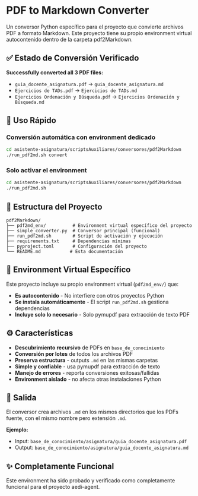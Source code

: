 # PDF to Markdown Converter

Un conversor Python específico para el proyecto que convierte archivos PDF a formato Markdown. Este proyecto tiene su propio environment virtual autocontenido dentro de la carpeta pdf2Markdown.

## ✅ Estado de Conversión Verificado

**Successfully converted all 3 PDF files:**
- `guia_docente_asignatura.pdf` → `guia_docente_asignatura.md`
- `Ejercicios de TADs.pdf` → `Ejercicios de TADs.md`
- `Ejercicios Ordenación y Búsqueda.pdf` → `Ejercicios Ordenación y Búsqueda.md`

## 🚀 Uso Rápido

### Conversión automática con environment dedicado
```bash
cd asistente-asignatura/scriptsAuxiliares/conversores/pdf2Markdown
./run_pdf2md.sh convert
```

### Solo activar el environment
```bash
cd asistente-asignatura/scriptsAuxiliares/conversores/pdf2Markdown
./run_pdf2md.sh
```

## 📁 Estructura del Proyecto

```
pdf2Markdown/
├── pdf2md_env/          # Environment virtual específico del proyecto
├── simple_converter.py  # Conversor principal (funcional)
├── run_pdf2md.sh        # Script de activación y ejecución
├── requirements.txt     # Dependencias mínimas
├── pyproject.toml       # Configuración del proyecto
└── README.md           # Esta documentación
```

## 🔧 Environment Virtual Específico

Este proyecto incluye su propio environment virtual (`pdf2md_env/`) que:
- **Es autocontenido** - No interfiere con otros proyectos Python
- **Se instala automáticamente** - El script `run_pdf2md.sh` gestiona dependencias
- **Incluye solo lo necesario** - Solo pymupdf para extracción de texto PDF

## ⚙️ Características

- **Descubrimiento recursivo** de PDFs en `base_de_conocimiento`
- **Conversión por lotes** de todos los archivos PDF
- **Preserva estructura** - outputs `.md` en las mismas carpetas
- **Simple y confiable** - usa pymupdf para extracción de texto
- **Manejo de errores** - reporta conversiones exitosas/fallidas
- **Environment aislado** - no afecta otras instalaciones Python

## 📄 Salida

El conversor crea archivos `.md` en los mismos directorios que los PDFs fuente, con el mismo nombre pero extensión `.md`.

**Ejemplo:**
- Input: `base_de_conocimiento/asignatura/guia_docente_asignatura.pdf`
- Output: `base_de_conocimiento/asignatura/guia_docente_asignatura.md`

## ✨ Completamente Funcional

Este environment ha sido probado y verificado como completamente funcional para el proyecto aedi-agent.
